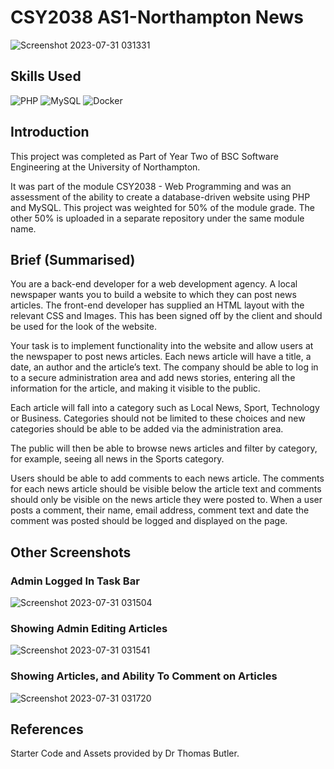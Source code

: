 # CSY2038 AS1-Northampton News
![Screenshot 2023-07-31 031331](https://github.com/emilyf99UniversityProjects/CSY2038-AS1-Northampton-News/assets/72047699/ef5554be-00ff-4dc4-9da0-82a99549e634)

## Skills Used
![PHP](https://img.shields.io/badge/php-%23777BB4.svg?style=for-the-badge&logo=php&logoColor=white)
![MySQL](https://img.shields.io/badge/mysql-%2300f.svg?style=for-the-badge&logo=mysql&logoColor=white)
![Docker](https://img.shields.io/badge/docker-%230db7ed.svg?style=for-the-badge&logo=docker&logoColor=white)

## Introduction
This project was completed as Part of Year Two of BSC Software Engineering at the University of Northampton.

It was part of the module CSY2038 - Web Programming and was an assessment of the ability to create a database-driven website using PHP
and MySQL.
This project was weighted for 50% of the module grade. The other 50% is uploaded in a separate repository under the same module name.

## Brief (Summarised)
You are a back-end developer for a web development agency. A local newspaper wants you to build a
website to which they can post news articles. The front-end developer has supplied an HTML layout with
the relevant CSS and Images. This has been signed off by the client and should be used for the look of
the website.

Your task is to implement functionality into the website and allow users at the newspaper to post news
articles. Each news article will have a title, a date, an author and the article’s text. The company should be
able to log in to a secure administration area and add news stories, entering all the information for the
article, and making it visible to the public.

Each article will fall into a category such as Local News, Sport, Technology or Business. Categories
should not be limited to these choices and new categories should be able to be added via the
administration area.

The public will then be able to browse news articles and filter by category, for example, seeing all news in
the Sports category.

Users should be able to add comments to each news article. The comments for each news article should
be visible below the article text and comments should only be visible on the news article they were posted
to. When a user posts a comment, their name, email address, comment text and date the comment was
posted should be logged and displayed on the page.

## Other Screenshots

### Admin Logged In Task Bar
![Screenshot 2023-07-31 031504](https://github.com/emilyf99UniversityProjects/CSY2038-AS1-Northampton-News/assets/72047699/44768ba4-ad29-4e1f-a724-5cb0acbe41a1)
### Showing Admin Editing Articles
![Screenshot 2023-07-31 031541](https://github.com/emilyf99UniversityProjects/CSY2038-AS1-Northampton-News/assets/72047699/eab2e0ed-f6ac-4460-9e01-062ed2300de7)
### Showing Articles, and Ability To Comment on Articles
![Screenshot 2023-07-31 031720](https://github.com/emilyf99UniversityProjects/CSY2038-AS1-Northampton-News/assets/72047699/0e922541-20a2-4b1d-95d2-d5bbbf9f470d)

## References
Starter Code and Assets provided by Dr Thomas Butler.
